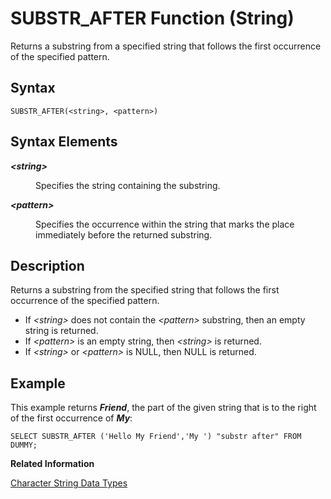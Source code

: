 <!-- loio20e7fb71751910148292a53e1b4a9bba -->

# SUBSTR\_AFTER Function \(String\)

Returns a substring from a specified string that follows the first occurrence of the specified pattern.



<a name="loio20e7fb71751910148292a53e1b4a9bba__sql_function_substr_after_1sql_function_substr_after_syntax"/>

## Syntax

```
SUBSTR_AFTER(<string>, <pattern>)
```



## Syntax Elements


<dl>
<dt><b>

*<string\>*

</b></dt>
<dd>

Specifies the string containing the substring.



</dd><dt><b>

*<pattern\>*

</b></dt>
<dd>

Specifies the occurrence within the string that marks the place immediately before the returned substring.



</dd>
</dl>



<a name="loio20e7fb71751910148292a53e1b4a9bba__sql_function_substr_after_1sql_function_substr_after_description"/>

## Description

Returns a substring from the specified string that follows the first occurrence of the specified pattern.

-   If *<string\>* does not contain the *<pattern\>* substring, then an empty string is returned.
-   If *<pattern\>* is an empty string, then *<string\>* is returned.
-   If *<string\>* or *<pattern\>* is NULL, then NULL is returned.



<a name="loio20e7fb71751910148292a53e1b4a9bba__sql_function_substr_after_1sql_function_substr_after_examples"/>

## Example

This example returns ***Friend***, the part of the given string that is to the right of the first occurrence of ***My***:

```
SELECT SUBSTR_AFTER ('Hello My Friend','My ') "substr after" FROM DUMMY;
```

**Related Information**  


[Character String Data Types](../character-string-data-types-a33f788.md "Character string data types are used to store values that contain character strings.")

